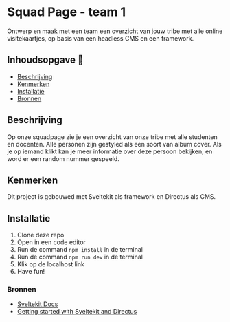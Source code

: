 # Squad Page - team 1

Ontwerp en maak met een team een overzicht van jouw tribe met alle online visitekaartjes, op basis van een headless CMS en een framework.


## Inhoudsopgave 📓
- [Beschrijving](#Beschrijving)
- [Kenmerken](#Kenmerken)
- [Installatie](#Installatie)
- [Bronnen](#Bronnen)


## Beschrijving

Op onze squadpage zie je een overzicht van onze tribe met alle studenten en docenten. Alle personen zijn gestyled als een soort van album cover. Als je op iemand klikt kan je meer informatie over deze persoon bekijken, en word er een random nummer gespeeld. 

## Kenmerken

Dit project is gebouwed met Sveltekit als framework en Directus als CMS.

## Installatie

1. Clone deze repo
2. Open in een code editor
3. Run de command `npm install` in de terminal
4. Run de command `npm run dev` in de terminal
5. Klik op de localhost link
6. Have fun!

### Bronnen

- [Sveltekit Docs](https://kit.svelte.dev/)
- [Getting started with Sveltekit and Directus]([url](https://docs.directus.io/blog/getting-started-directus-sveltekit.html))



